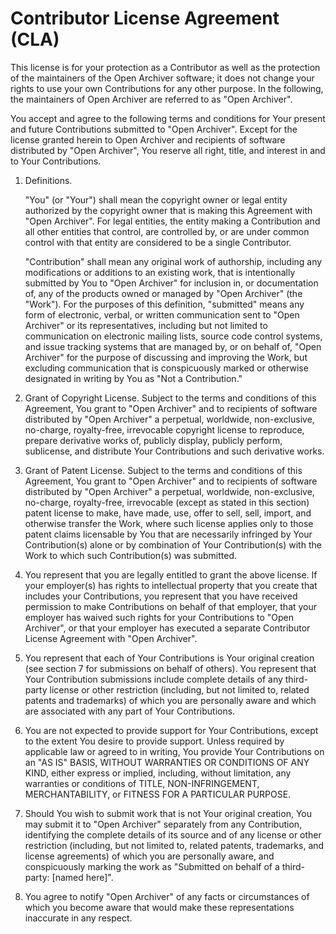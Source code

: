 # Contributor License Agreement (CLA)

This license is for your protection as a Contributor as well as the protection of the maintainers of the Open Archiver software; it does not change your rights to use your own Contributions for any other purpose. In the following, the maintainers of Open Archiver are referred to as "Open Archiver".

You accept and agree to the following terms and conditions for Your present and future Contributions submitted to "Open Archiver". Except for the license granted herein to Open Archiver and recipients of software distributed by "Open Archiver", You reserve all right, title, and interest in and to Your Contributions.

1. Definitions.

    "You" (or "Your") shall mean the copyright owner or legal entity authorized by the copyright owner that is making this Agreement with "Open Archiver". For legal entities, the entity making a Contribution and all other entities that control, are controlled by, or are under common control with that entity are considered to be a single Contributor.

    "Contribution" shall mean any original work of authorship, including any modifications or additions to an existing work, that is intentionally submitted by You to "Open Archiver" for inclusion in, or documentation of, any of the products owned or managed by "Open Archiver" (the "Work"). For the purposes of this definition, "submitted" means any form of electronic, verbal, or written communication sent to "Open Archiver" or its representatives, including but not limited to communication on electronic mailing lists, source code control systems, and issue tracking systems that are managed by, or on behalf of, "Open Archiver" for the purpose of discussing and improving the Work, but excluding communication that is conspicuously marked or otherwise designated in writing by You as "Not a Contribution."

2. Grant of Copyright License. Subject to the terms and conditions of this Agreement, You grant to "Open Archiver" and to recipients of software distributed by "Open Archiver" a perpetual, worldwide, non-exclusive, no-charge, royalty-free, irrevocable copyright license to reproduce, prepare derivative works of, publicly display, publicly perform, sublicense, and distribute Your Contributions and such derivative works.

3. Grant of Patent License. Subject to the terms and conditions of this Agreement, You grant to "Open Archiver" and to recipients of software distributed by "Open Archiver" a perpetual, worldwide, non-exclusive, no-charge, royalty-free, irrevocable (except as stated in this section) patent license to make, have made, use, offer to sell, sell, import, and otherwise transfer the Work, where such license applies only to those patent claims licensable by You that are necessarily infringed by Your Contribution(s) alone or by combination of Your Contribution(s) with the Work to which such Contribution(s) was submitted.

4. You represent that you are legally entitled to grant the above license. If your employer(s) has rights to intellectual property that you create that includes your Contributions, you represent that you have received permission to make Contributions on behalf of that employer, that your employer has waived such rights for your Contributions to "Open Archiver", or that your employer has executed a separate Contributor License Agreement with "Open Archiver".

5. You represent that each of Your Contributions is Your original creation (see section 7 for submissions on behalf of others). You represent that Your Contribution submissions include complete details of any third-party license or other restriction (including, but not limited to, related patents and trademarks) of which you are personally aware and which are associated with any part of Your Contributions.

6. You are not expected to provide support for Your Contributions, except to the extent You desire to provide support. Unless required by applicable law or agreed to in writing, You provide Your Contributions on an "AS IS" BASIS, WITHOUT WARRANTIES OR CONDITIONS OF ANY KIND, either express or implied, including, without limitation, any warranties or conditions of TITLE, NON-INFRINGEMENT, MERCHANTABILITY, or FITNESS FOR A PARTICULAR PURPOSE.

7. Should You wish to submit work that is not Your original creation, You may submit it to "Open Archiver" separately from any Contribution, identifying the complete details of its source and of any license or other restriction (including, but not limited to, related patents, trademarks, and license agreements) of which you are personally aware, and conspicuously marking the work as "Submitted on behalf of a third-party: [named here]".

8. You agree to notify "Open Archiver" of any facts or circumstances of which you become aware that would make these representations inaccurate in any respect.
